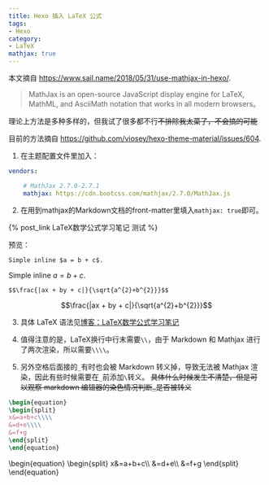 ```yaml
---
title: Hexo 插入 LaTeX 公式
tags:
- Hexo
category:
- LaTeX
mathjax: true
---
```


本文摘自 https://www.sail.name/2018/05/31/use-mathjax-in-hexo/.

> MathJax is an open-source JavaScript display engine for LaTeX, MathML, and AsciiMath notation that works in all modern browsers。

理论上方法是多种多样的，但我试了很多都不行~~不排除我太菜了，不会搞的可能~~

目前的方法摘自 https://github.com/viosey/hexo-theme-material/issues/604.

1. 在主题配置文件里加入：

```yml
vendors:

    # MathJax 2.7.0-2.7.1
    mathjax: https://cdn.bootcss.com/mathjax/2.7.0/MathJax.js
```

2. 在用到mathjax的Markdown文档的front-matter里填入`mathjax: true`即可。

{% post_link LaTeX数学公式学习笔记 测试 %}

预览：

`Simple inline $a = b + c$.`

Simple inline $a = b + c$.

`$$\frac{|ax + by + c|}{\sqrt{a^{2}+b^{2}}}$$`

$$\frac{|ax + by + c|}{\sqrt{a^{2}+b^{2}}}$$

3. 具体 LaTeX 语法见[博客：LaTeX数学公式学习笔记](../LaTeX数学公式学习笔记)

4. 值得注意的是，LaTeX换行中行末需要`\\`，由于 Markdown 和 Mathjax 进行了两次渲染，所以需要`\\\\`。
5. 另外空格后面接的`_`有时也会被 Markdown 转义掉，导致无法被 Mathjax 渲染，因此有些时候需要在`_`前添加`\`转义。
    ~~具体什么时候发生不清楚，但是可以观察 markdown 编辑器的染色情况判断`_`是否被转义~~

```latex
\begin{equation}
\begin{split}
x&=a+b+c\\\\
&=d+e\\\\
&=f+g
\end{split}
\end{equation}
```

\begin{equation}
\begin{split}
x&=a+b+c\\\\
&=d+e\\\\
&=f+g
\end{split}
\end{equation}
